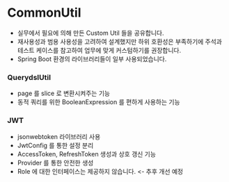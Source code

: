 # CommonUtil

- 실무에서 필요에 의해 만든 Custom Util 들을 공유합니다.  
- 재사용성과 범용 사용성을 고려하여 설계했지만 하위 호환성은 부족하기에 주석과 테스트 케이스를 참고하여 업무에 맞게 커스텀하기를 권장합니다.
- Spring Boot 환경의 라이브러리들이 일부 사용되었습니다.

### QuerydslUtil

- page 를 slice 로 변환시켜주는 기능
- 동적 쿼리를 위한 BooleanExpression 를 편하게 사용하는 기능

### JWT

- jsonwebtoken 라이브러리 사용
- JwtConfig 를 통한 설정 분리
- AccessToken, RefreshToken 생성과 상호 갱신 기능
- Provider 를 통한 안전한 생성
- Role 에 대한 인터페이스는 제공하지 않습니다. <- 추후 개선 예정
